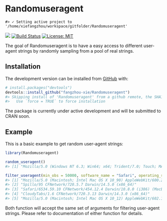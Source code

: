 
<!-- README.md is generated from README.Rmd. Please edit that file -->

# Randomuseragent

<!-- badges: start -->

    #> ✓ Setting active project to '/home/xiefangzhou/workspace/gitfolder/Randomuseragent'

[![](https://img.shields.io/github/last-commit/fangzhou-xie/Randomuseragent.svg)](https://github.com/fangzhou-xie/Randomuseragent/commits/main)
[![Build
Status](https://travis-ci.com/fangzhou-xie/Randomuseragent.svg?branch=main)](https://travis-ci.com/github/fangzhou-xie/Randomuseragent)
[![License:
MIT](https://img.shields.io/badge/License-MIT-yellow.svg)](https://opensource.org/licenses/MIT)
<!-- badges: end -->

The goal of Randomuseragent is to have a easy access to different
user-agent strings by randomly sampling from a pool of real strings.

## Installation

<!-- You can install the released version of Randomuseragent from [CRAN](https://CRAN.R-project.org) with: -->
<!-- ``` r -->
<!-- install.packages("Randomuseragent") -->
<!-- ``` -->

The development version can be installed from
[GitHub](https://github.com/) with:

``` r
# install.packages("devtools")
devtools::install_github("fangzhou-xie/Randomuseragent")
#> Skipping install of 'Randomuseragent' from a github remote, the SHA1 (6ab24a1a) has not changed since last install.
#>   Use `force = TRUE` to force installation
```

The package is currently under active development and will be submitted
to CRAN soon.

## Example

This is a basic example to get random user-agent strings:

``` r
library(Randomuseragent)

random_useragent()
#> [1] "Mozilla/5.0 (Windows NT 6.3; Win64; x64; Trident/7.0; Touch; MASMJS; rv:11.0) like Gecko"

filter_useragent(min_obs = 50000, software_name = "Safari", operating_system_name = "macOS")
#> [1] "Mozilla/5.0 (Macintosh; Intel Mac OS X 10_90) AppleWebKit/600.2.5 (KHTML, like Gecko) Version/8.0.2 Safari/600.2.5"
#> [2] "Spillo/95 CFNetwork/720.5.7 Darwin/14.5.0 (x86_64)"                                                                
#> [3] "Safari/6534.59.10 CFNetwork/454.12.4 Darwin/10.8.0 (i386) (MacBook2,1)"                                            
#> [4] "CloudyTabs/1.6 CFNetwork/720.3.13 Darwin/14.3.0 (x86_64)"                                                          
#> [5] "Mozilla/5.0 (Macintosh; Intel Mac OS X 10_12) AppleWebKit/602.1.2 (KHTML, like Gecko) Version/9.1 Safari/602.1.2"
```

Both function will accept the same set of arguments for filtering
user-agent strings. Please refer to documentation of either function for
details.

<!-- What is special about using `README.Rmd` instead of just `README.md`? You can include R chunks like so: -->
<!-- ```{r cars} -->
<!-- summary(cars) -->
<!-- ``` -->
<!-- You'll still need to render `README.Rmd` regularly, to keep `README.md` up-to-date. `devtools::build_readme()` is handy for this. You could also use GitHub Actions to re-render `README.Rmd` every time you push. An example workflow can be found here: <https://github.com/r-lib/actions/tree/master/examples>. -->
<!-- You can also embed plots, for example: -->
<!-- ```{r pressure, echo = FALSE} -->
<!-- plot(pressure) -->
<!-- ``` -->
<!-- In that case, don't forget to commit and push the resulting figure files, so they display on GitHub and CRAN. -->

